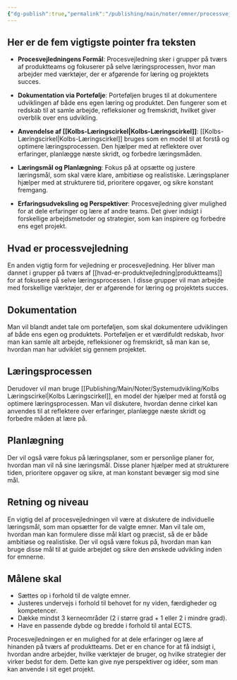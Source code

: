 ```yaml
---
{"dg-publish":true,"permalink":"/publishing/main/noter/emner/processvejledning/hvad-er-processvejledning/","title":"Hvad Er Processvejledning","hide":true,"tags":["Systemudvikling","Processvejledning"],"created":"2024-08-16T11:20:44.684+02:00"}
---
```



## Her er de fem vigtigste pointer fra teksten

- **Procesvejledningens Formål**: Procesvejledning sker i grupper på tværs af
  produktteams og fokuserer på selve læringsprocessen, hvor man arbejder med
  værktøjer, der er afgørende for læring og projektets succes.

- **Dokumentation via Portefølje**: Porteføljen bruges til at dokumentere
  udviklingen af både ens egen læring og produktet. Den fungerer som
  et redskab til at samle arbejde, refleksioner og fremskridt,
  hvilket giver overblik over ens udvikling.

- **Anvendelse af [[Kolbs-Læringscirkel\|Kolbs-Læringscirkel]]**: [[Kolbs-Læringscirkel\|Kolbs-Læringscirkel]] bruges
  som en model til at forstå og optimere læringsprocessen. Den hjælper
  med at reflektere over erfaringer, planlægge næste skridt, og
  forbedre læringsmåden.

- **Læringsmål og Planlægning**: Fokus på at opsætte og justere
  læringsmål, som skal være klare, ambitiøse og realistiske. Læringsplaner
  hjælper med at strukturere tid, prioritere opgaver, og sikre konstant
  fremgang.

- **Erfaringsudveksling og Perspektiver**: Procesvejledning giver mulighed for
  at dele erfaringer og lære af andre teams. Det giver indsigt i forskellige
  arbejdsmetoder og strategier, som kan inspirere og forbedre ens eget projekt.

## Hvad er processvejledning

En anden vigtig form for vejledning er procesvejledning. Her bliver man dannet i
grupper på tværs af [[hvad-er-produktvejledning\|produktteams]] for at fokusere
på selve læringsprocessen.
I disse grupper vil man arbejde med forskellige værktøjer, der er afgørende
for læring og projektets succes.

## Dokumentation

Man vil blandt andet tale om porteføljen, som skal dokumentere udviklingen af
både ens egen og produktets. Porteføljen er et værdifuldt redskab, hvor man
kan samle alt arbejde, refleksioner og fremskridt, så man kan se, hvordan
man har udviklet sig gennem projektet.

## Læringsprocessen

Derudover vil man bruge [[Publishing/Main/Noter/Systemudvikling/Kolbs Læringscirkel\|Kolbs Læringscirkel]], en model der hjælper med at
forstå og optimere læringsprocessen. Man vil diskutere, hvordan denne cirkel
kan anvendes til at reflektere over erfaringer, planlægge næste skridt og
forbedre måden at lære på.

## Planlægning

Der vil også være fokus på læringsplaner, som er personlige planer for,
hvordan man vil nå sine læringsmål. Disse planer hjælper med at strukturere
tiden, prioritere opgaver og sikre, at man konstant bevæger sig mod sine mål.

## Retning og niveau

En vigtig del af procesvejledningen vil være at diskutere de individuelle
læringsmål, som man opsætter for de valgte emner. Man vil tale om, hvordan
man kan formulere disse mål klart og præcist, så de er både ambitiøse og
realistiske. Der vil også være fokus på, hvordan man kan bruge disse mål
til at guide arbejdet og sikre den ønskede udvikling inden for emnerne.

## Målene skal

- Sættes op i forhold til de valgte emner.
- Justeres undervejs i forhold til behovet for ny viden, færdigheder og kompetencer.
- Dække mindst 3 kerneområder (2 i større grad + 1 eller 2 i mindre grad).
- Have en passende dybde og bredde i forhold til antal ECTS.

Procesvejledningen er en mulighed for at dele erfaringer og lære af hinanden
på tværs af produktteams. Det er en chance for at få indsigt i, hvordan
andre arbejder, hvilke værktøjer de bruger, og hvilke strategier der virker
bedst for dem. Dette kan give nye perspektiver og idéer, som man kan anvende
i sit eget projekt.
